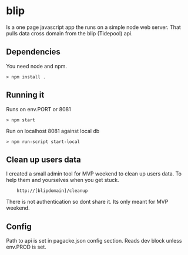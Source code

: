 blip
====

Is a one page javascript app the runs on a simple node web server. That pulls data cross domain from the blip (Tidepool) api.

## Dependencies

You need node and npm.

    > npm install .
    
## Running it

Runs on env.PORT or 8081

    > npm start

Run on localhost 8081 against local db

    > npm run-script start-local 


## Clean up users data

I created a small admin tool for MVP weekend to clean up users data. To help them and yourselves when you get stuck.

		http://[blipdomain]/cleanup

There is not authentication so dont share it. Its only meant for MVP weekend.

## Config

Path to api is set in pagacke.json config section. Reads dev block unless env.PROD is set.